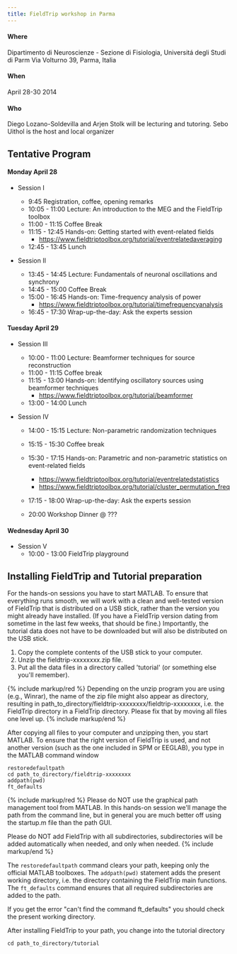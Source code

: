 ```yaml
---
title: FieldTrip workshop in Parma
---
```


#### Where

Dipartimento di Neuroscienze - Sezione di Fisiologia, Universitá degli Studi di Parm
Via Volturno 39, Parma, Italia

#### When

April 28-30 2014

#### Who

Diego Lozano-Soldevilla and Arjen Stolk will be lecturing and tutoring.
Sebo Uithol is the host and local organizer

## Tentative Program

#### Monday April 28

- Session I

  - 9:45 Registration, coffee, opening remarks
  - 10:05 - 11:00 Lecture: An introduction to the MEG and the FieldTrip toolbox
  - 11:00 - 11:15 Coffee Break
  - 11:15 - 12:45 Hands-on: Getting started with event-related fields
    - <https://www.fieldtriptoolbox.org/tutorial/eventrelatedaveraging>
  - 12:45 - 13:45 Lunch

- Session II
  - 13:45 - 14:45 Lecture: Fundamentals of neuronal oscillations and synchrony
  - 14:45 - 15:00 Coffee Break
  - 15:00 - 16:45 Hands-on: Time-frequency analysis of power
    - <https://www.fieldtriptoolbox.org/tutorial/timefrequencyanalysis>
  - 16:45 - 17:30 Wrap-up-the-day: Ask the experts session

#### Tuesday April 29

- Session III

  - 10:00 - 11:00 Lecture: Beamformer techniques for source reconstruction
  - 11:00 - 11:15 Coffee break
  - 11:15 - 13:00 Hands-on: Identifying oscillatory sources using beamformer techniques
    - <https://www.fieldtriptoolbox.org/tutorial/beamformer>
  - 13:00 - 14:00 Lunch

- Session IV

  - 14:00 - 15:15 Lecture: Non-parametric randomization techniques
  - 15:15 - 15:30 Coffee break
  - 15:30 - 17:15 Hands-on: Parametric and non-parametric statistics on event-related fields
    - <https://www.fieldtriptoolbox.org/tutorial/eventrelatedstatistics>
    - <https://www.fieldtriptoolbox.org/tutorial/cluster_permutation_freq>
  - 17:15 - 18:00 Wrap-up-the-day: Ask the experts session

  - 20:00 Workshop Dinner @ ???

#### Wednesday April 30

- Session V
  - 10:00 - 13:00 FieldTrip playground

## Installing FieldTrip and Tutorial preparation

For the hands-on sessions you have to start MATLAB. To ensure that
everything runs smooth, we will work with a clean and well-tested
version of FieldTrip that is distributed on a USB stick, rather than the version you might already
have installed. (If you have a FieldTrip version dating from sometime in the last few weeks, that should be fine.) Importantly, the tutorial data does not have to be
downloaded but will also be distributed on the USB stick.

1.  Copy the complete contents of the USB stick to your computer.
2.  Unzip the fieldtrip-xxxxxxxx.zip file.
3.  Put all the data files in a directory called 'tutorial' (or something else you'll remember).

{% include markup/red %}
Depending on the unzip program you are using (e.g., Winrar), the name of the zip file might also appear as directory, resulting in path_to_directory/fieldtrip-xxxxxxxx/fieldtrip-xxxxxxxx, i.e. the FieldTrip directory in a FieldTrip directory. Please fix that by moving all files one level up.
{% include markup/end %}

After copying all files to your computer and unzipping then, you start MATLAB. To ensure that the right version of FieldTrip is used, and not another version (such as the one included in SPM or EEGLAB), you type in the MATLAB command window

    restoredefaultpath
    cd path_to_directory/fieldtrip-xxxxxxxx
    addpath(pwd)
    ft_defaults

{% include markup/red %}
Please do NOT use the graphical path management tool from MATLAB. In this hands-on session we'll manage the path from the command line, but in general you are much better off using the startup.m file than the path GUI.

Please do NOT add FieldTrip with all subdirectories, subdirectories will be added automatically when needed, and only when needed.
{% include markup/end %}

The `restoredefaultpath` command clears your path, keeping only the official MATLAB toolboxes. The `addpath(pwd)` statement adds the present working directory, i.e. the directory containing the FieldTrip main functions. The `ft_defaults` command ensures that all required subdirectories are added to the path.

If you get the error "can't find the command ft_defaults" you should check the present working directory.

After installing FieldTrip to your path, you change into the tutorial directory

    cd path_to_directory/tutorial
